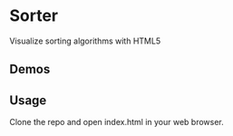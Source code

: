 # Sorter
Visualize sorting algorithms with HTML5
## Demos
## Usage
Clone the repo and open index.html in your web browser.